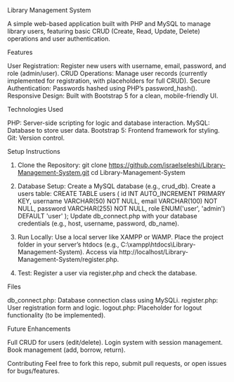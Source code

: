 Library Management System

A simple web-based application built with PHP and MySQL to manage library users, featuring basic CRUD (Create, Read, Update, Delete) operations and user authentication.

Features

User Registration: Register new users with username, email, password, and role (admin/user).
CRUD Operations: Manage user records (currently implemented for registration, with placeholders for full CRUD).
Secure Authentication: Passwords hashed using PHP’s password_hash().
Responsive Design: Built with Bootstrap 5 for a clean, mobile-friendly UI.

Technologies Used

PHP: Server-side scripting for logic and database interaction.
MySQL: Database to store user data.
Bootstrap 5: Frontend framework for styling.
Git: Version control.

Setup Instructions

1. Clone the Repository: git clone https://github.com/israelseleshi/Library-Management-System.git cd Library-Management-System

2. Database Setup:
Create a MySQL database (e.g., crud_db).
Create a users table: CREATE TABLE users ( id INT AUTO_INCREMENT PRIMARY KEY, username VARCHAR(50) NOT NULL, email VARCHAR(100) NOT NULL, password VARCHAR(255) NOT NULL, role ENUM('user', 'admin') DEFAULT 'user' );
Update db_connect.php with your database credentials (e.g., host, username, password, db_name).
3. Run Locally:
Use a local server like XAMPP or WAMP.
Place the project folder in your server’s htdocs (e.g., C:\xampp\htdocs\Library-Management-System).
Access via http://localhost/Library-Management-System/register.php.
4. Test:
Register a user via register.php and check the database.

Files

db_connect.php: Database connection class using MySQLi.
register.php: User registration form and logic.
logout.php: Placeholder for logout functionality (to be implemented).

Future Enhancements

Full CRUD for users (edit/delete).
Login system with session management.
Book management (add, borrow, return).

Contributing
Feel free to fork this repo, submit pull requests, or open issues for bugs/features.
